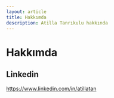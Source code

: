 ```yaml
---
layout: article
title: Hakkımda
description: Atilla Tanrıkulu hakkında
---
```



# Hakkımda

## Linkedin 
<a href="https://www.linkedin.com/in/atillatan" target="_blank"><i class="fa fa-linkedin-square fa-2x social"></i> https://www.linkedin.com/in/atillatan</a>
